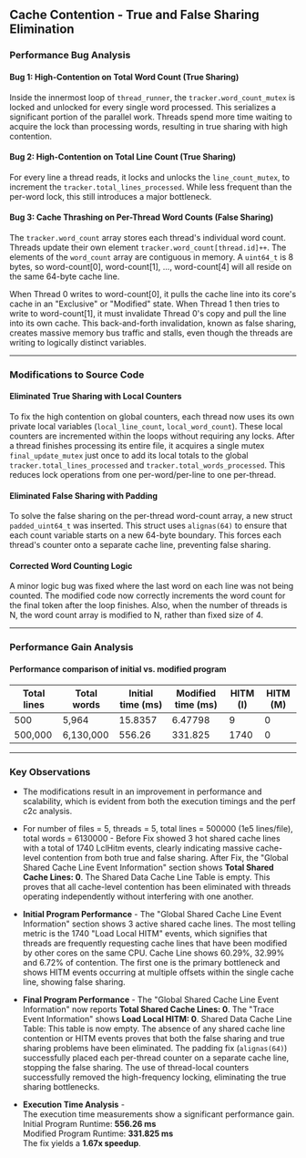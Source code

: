 ## Cache Contention - True and False Sharing Elimination

### Performance Bug Analysis

#### Bug 1: High-Contention on Total Word Count (True Sharing)
Inside the innermost loop of `thread_runner`, the 
`tracker.word_count_mutex` is locked and unlocked for every single word processed. This serializes a significant portion 
of the parallel work. Threads spend more time waiting to acquire the 
lock than processing words, resulting in true sharing with high contention.

#### Bug 2: High-Contention on Total Line Count (True Sharing)
For every line a thread reads, it locks and unlocks the `line_count_mutex`, to increment the 
`tracker.total_lines_processed`. While less frequent than the per-word lock, this still introduces a major bottleneck.

#### Bug 3: Cache Thrashing on Per-Thread Word Counts (False Sharing)
The `tracker.word_count` array stores each thread's individual word count. Threads update their own element 
`tracker.word_count[thread.id]++`. The elements of the `word_count` array are contiguous in memory. A `uint64_t` is 8 bytes, so word-count[0], word-count[1], ..., word-count[4] will all reside on the same 64-byte cache line.  

When Thread 0 writes to word-count[0], it pulls the cache line into its core's cache in an "Exclusive" or "Modified" state. When Thread 1 then tries to write to word-count[1], it must invalidate Thread 0's copy and pull the line into its own cache. This back-and-forth invalidation, known as false sharing, creates massive memory bus traffic and stalls, even though the threads are writing to logically distinct variables.

---

### Modifications to Source Code

#### Eliminated True Sharing with Local Counters
To fix the high contention on global counters, each thread now uses its own private local variables (`local_line_count`, `local_word_count`). These local counters are incremented within the loops without requiring any locks. After a thread finishes processing its entire file, it acquires a single mutex `final_update_mutex` just once to add its local totals to the global `tracker.total_lines_processed` and `tracker.total_words_processed`. This reduces lock operations from one per-word/per-line to one per-thread.

#### Eliminated False Sharing with Padding
To solve the false sharing on the per-thread word-count array, a new struct `padded_uint64_t` was inserted. This struct uses `alignas(64)` to ensure that each count variable starts on a new 64-byte boundary. This forces each thread's counter onto a separate cache line, preventing false sharing. 

#### Corrected Word Counting Logic
A minor logic bug was fixed where the last word on each line was not being counted. The modified code now correctly increments the word count for the final token after the loop finishes. Also, when the number of threads is N, the word count array is modified to N, rather than fixed size of 4.

---

### Performance Gain Analysis

#### Performance comparison of initial vs. modified program

| Total lines | Total words | Initial time (ms) | Modified time (ms) | HITM (I) | HITM (M) |
|-------------|-------------|-------------------|--------------------|----------|----------|
| 500         | 5,964       | 15.8357           | 6.47798            | 9        | 0        |
| 500,000     | 6,130,000   | 556.26            | 331.825            | 1740     | 0        |

---

### Key Observations

- The modifications result in an improvement in performance and scalability, which is evident from both the execution timings and the perf c2c analysis.
- For number of files = 5, threads = 5, total lines = 500000 (1e5 lines/file), total words = 6130000 - Before Fix showed 3 hot shared cache lines with a total of 1740 LclHitm events, clearly indicating massive cache-level contention from both true and false sharing. After Fix, the "Global Shared Cache Line Event Information" section shows **Total Shared Cache Lines: 0**. The Shared Data Cache Line Table is empty. This proves that all cache-level contention has been eliminated with threads operating independently without interfering with one another.

- **Initial Program Performance** - The "Global Shared Cache Line Event Information" section shows 3 active shared cache lines. The most telling metric is the 1740 "Load Local HITM" events, which signifies that threads are frequently requesting cache lines that have been modified by other cores on the same CPU. Cache Line shows 60.29%, 32.99% and 6.72% of contention. The first one is the primary bottleneck and shows HITM events occurring at multiple offsets within the single cache line, showing false sharing.

- **Final Program Performance** - The "Global Shared Cache Line Event Information" now reports **Total Shared Cache Lines: 0**. The "Trace Event Information" shows **Load Local HITM: 0**. Shared Data Cache Line Table: This table is now empty. The absence of any shared cache line contention or HITM events proves that both the false sharing and true sharing problems have been eliminated. The padding fix (`alignas(64)`) successfully placed each per-thread counter on a separate cache line, stopping the false sharing. The use of thread-local counters successfully removed the high-frequency locking, eliminating the true sharing bottlenecks.

- **Execution Time Analysis** -  
The execution time measurements show a significant performance gain.  
Initial Program Runtime: **556.26 ms**  
Modified Program Runtime: **331.825 ms**  
The fix yields a **1.67x speedup**.
